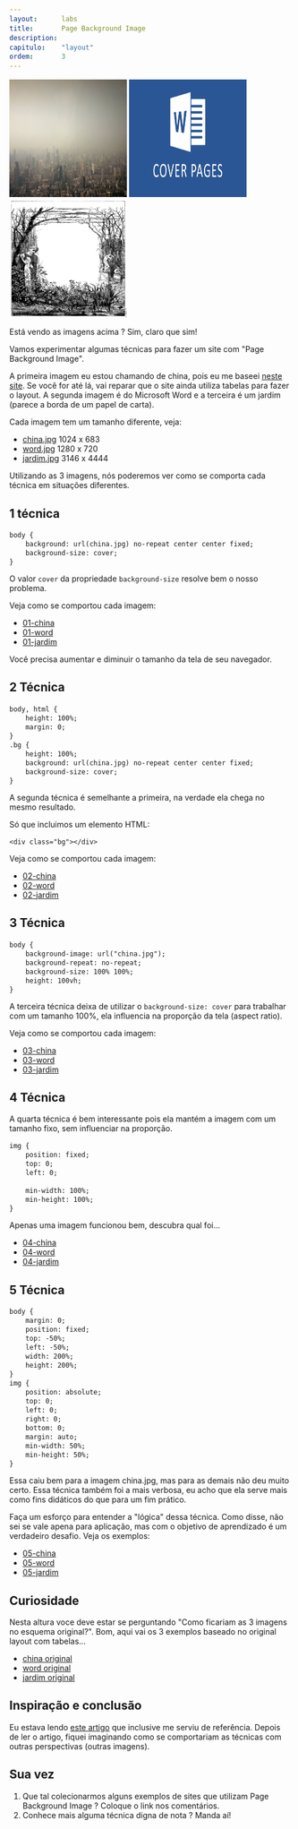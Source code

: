 ```yaml
---
layout:      labs
title:       Page Background Image
description: 
capitulo:    "layout"
ordem:       3
---
```


<img src="china.jpg" alt="" style="width: 15em; height: 15em; margin-top: 2px"/>
<img src="word.jpg" alt="" style="width: 15em; height: 15em; margin-top: 2px"/>
<img src="jardim.jpg" alt="" style="width: 15em; height: 15em; margin-top: 2px"/>

Está vendo as imagens acima ? Sim, claro que sim!

Vamos experimentar algumas técnicas para fazer um site com "Page Background Image".

A primeira imagem eu estou chamando de china, pois eu me baseei [neste site](http://ringvemedia.com/). Se você
for até lá, vai reparar que o site ainda utiliza tabelas para fazer o layout.  A segunda imagem é do Microsoft Word
e a terceira é um jardim (parece a borda de um papel de carta).

Cada imagem tem um tamanho diferente, veja:

- [china.jpg](china.jpg) 1024 x 683
- [word.jpg](word.jpg) 1280 x 720
- [jardim.jpg](jardim.jpg) 3146 x 4444

Utilizando as 3 imagens, nós poderemos ver como se comporta cada técnica em situações diferentes.



## 1 técnica

    body { 
        background: url(china.jpg) no-repeat center center fixed; 
        background-size: cover;
    }  

O valor `cover` da propriedade `background-size` resolve bem o nosso problema. 

Veja como se comportou cada imagem:

- [01-china](01-china.html)
- [01-word](01-word.html)
- [01-jardim](01-jardim.html)

Você precisa aumentar e diminuir o tamanho da tela de seu navegador.



## 2 Técnica

    body, html {
        height: 100%;
        margin: 0;
    }
    .bg {
        height: 100%; 
        background: url(china.jpg) no-repeat center center fixed; 
        background-size: cover;
    }

A segunda técnica é semelhante a primeira, na verdade ela chega no mesmo resultado.

Só que incluimos um elemento HTML:

    <div class="bg"></div>

Veja como se comportou cada imagem:

- [02-china](02-china.html)
- [02-word](02-word.html)
- [02-jardim](02-jardim.html)



## 3 Técnica

    body {
        background-image: url("china.jpg"); 
        background-repeat: no-repeat;
        background-size: 100% 100%;
        height: 100vh;
    } 

A terceira técnica deixa de utilizar o `background-size: cover` para trabalhar com um tamanho 100%, ela influencia na 
proporção da tela (aspect ratio).

Veja como se comportou cada imagem:

- [03-china](03-china.html)
- [03-word](03-word.html)
- [03-jardim](03-jardim.html)



## 4 Técnica

A quarta técnica é bem interessante pois ela mantém a imagem com um tamanho fixo, sem influenciar na proporção.

    img {
        position: fixed; 
        top: 0; 
        left: 0; 

        min-width: 100%;
        min-height: 100%;
    }

Apenas uma imagem funcionou bem, descubra qual foi...

- [04-china](04-china.html)
- [04-word](04-word.html)
- [04-jardim](04-jardim.html)


## 5 Técnica

    body {
        margin: 0;                
        position: fixed; 
        top: -50%; 
        left: -50%; 
        width: 200%; 
        height: 200%;
    }
    img {
        position: absolute; 
        top: 0; 
        left: 0; 
        right: 0; 
        bottom: 0; 
        margin: auto; 
        min-width: 50%;
        min-height: 50%;
    }

Essa caiu bem para a imagem china.jpg, mas para as demais não deu muito certo. Essa técnica também foi a mais verbosa,
eu acho que ela serve mais como fins didáticos do que para um fim prático.

Faça um esforço para entender a "lógica" dessa técnica. Como disse, não sei se vale apena para aplicação, mas com o 
objetivo de aprendizado é um verdadeiro desafio. Veja os exemplos:

- [05-china](05-china.html)
- [05-word](05-word.html)
- [05-jardim](05-jardim.html)


## Curiosidade

Nesta altura voce deve estar se perguntando "Como ficariam as 3 imagens no esquema original?". Bom, aqui vai os 3
exemplos baseado no original layout com tabelas...


- [china original](original/)
- [word original](original/word.html)
- [jardim original](original/jardim.html)


## Inspiração e conclusão

Eu estava lendo [este artigo](https://css-tricks.com/perfect-full-page-background-image/) que inclusive me serviu de
referência. Depois de ler o artigo, fiquei imaginando como se comportariam as técnicas com outras perspectivas (outras imagens).


## Sua vez

1. Que tal colecionarmos alguns exemplos de sites que utilizam Page Background Image ?
   Coloque o link nos comentários.
2. Conhece mais alguma técnica digna de nota ? Manda aí!
